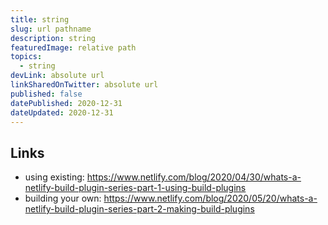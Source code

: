 ```yaml
---
title: string
slug: url pathname
description: string
featuredImage: relative path
topics:
  - string
devLink: absolute url
linkSharedOnTwitter: absolute url
published: false
datePublished: 2020-12-31
dateUpdated: 2020-12-31
---
```


<!--

Tips:

- Write for one person (not everyone): https://twitter.com/b0rk/status/1262415197345636353
- Put main ideas in headings: https://twitter.com/b0rk/status/1262756496162476033

-->

## Links

- using existing: https://www.netlify.com/blog/2020/04/30/whats-a-netlify-build-plugin-series-part-1-using-build-plugins
- building your own: https://www.netlify.com/blog/2020/05/20/whats-a-netlify-build-plugin-series-part-2-making-build-plugins
